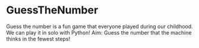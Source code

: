 # GuessTheNumber
Guess the number is a fun game that everyone played during our childhood. We can play it in solo with Python! 
Aim: Guess the number that the machine thinks in the fewest steps!
